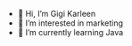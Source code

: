 - 👋 Hi, I’m Gigi Karleen
- 👀 I’m interested in marketing
- 🌱 I’m currently learning Java

<!---
Karlenine/Karlenine is a ✨ special ✨ repository because its `README.md` (this file) appears on your GitHub profile.
You can click the Preview link to take a look at your changes.
--->
